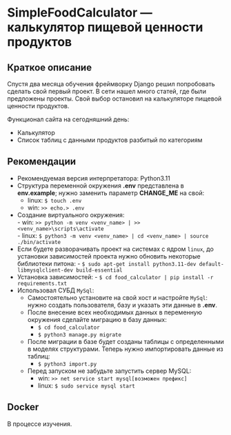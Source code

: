 # SimpleFoodCalculator — калькулятор пищевой ценности продуктов
## Краткое описание
Спустя два месяца обучения фреймворку Django решил попробовать сделать свой первый проект. В сети нашел много статей,
где были предложены проекты. Свой выбор остановил на калькуляторе пищевой ценности продуктов. 

Функционал сайта на сегодняшний день:
- Калькулятор
- Список таблиц с данными продуктов разбитый по категориям

## Рекомендации
- Рекомендуемая версия интерпретатора: Python3.11
- Структура переменной окружения **.env** представлена в **env.example**; нужно заменить параметр **CHANGE_ME** на свой:
    - linux: ```$ touch .env```
    - win: ```>> echo.> .env```
- Создание виртуального окружения:    
      - win: ```>> python -m venv <venv_name> | >> <venv_name>\scripts\activate```  
      - linux: ```$ python3 -m venv <venv_name> | cd <venv_name> | source ./bin/activate```
- Если будете разворачивать проект на системах с ядром ```linux```, до установки зависимостей проекта нужно обновить некоторые библиотеки питона:
        - ```$ sudo apt-get install python3.11-dev default-libmysqlclient-dev build-essential```
- Установка зависимостей:
      - ```$ cd food_calculator | pip install -r requirements.txt```
- Использовал СУБД ```MySql```:
    - Самостоятельно установите на свой хост и настройте ```MySql```: нужно создать пользователя, базу и указать эти данные в **.env**.
    - После внесение всех необходимых данных в переменную окружения сделайте миграцию в базу данных:
        -  ```$ cd food_calculator```
        -  ```$ python3 manage.py migrate```
    - После миграции в базе будет созданы таблицы с определенными в моделях структурами. Теперь нужно импортировать данные из таблиц:
        - ```$ python3 import.py```
    - Перед запуском не забудьте запустить сервер MySQL:
        - win: ```>> net service start mysql[возможен префикс]```
        - linux: ```$ sudo service mysql start```
 ## Docker
 В процессе изучения. 
    
